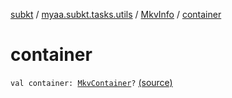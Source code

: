 [subkt](../../index.md) / [myaa.subkt.tasks.utils](../index.md) / [MkvInfo](index.md) / [container](./container.md)

# container

`val container: `[`MkvContainer`](../-mkv-container/index.md)`?` [(source)](https://github.com/Myaamori/SubKt/blob/0.1.13/src/main/kotlin/myaa/subkt/tasks/utils/mkvmerge.kt#L123)